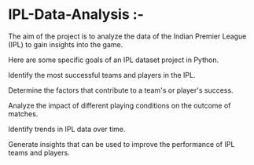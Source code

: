 # IPL-Data-Analysis :-

The aim of the project is to analyze the data of the Indian Premier League (IPL) to gain insights into the game.

Here are some specific goals of an IPL dataset project in Python.

Identify the most successful teams and players in the IPL.

Determine the factors that contribute to a team's or player's success.

Analyze the impact of different playing conditions on the outcome of matches.

Identify trends in IPL data over time.

Generate insights that can be used to improve the performance of IPL teams and players.
